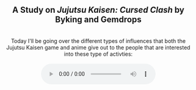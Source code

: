 <head></head>
<body>
  <center>
    <h2>A Study on <i>Jujutsu Kaisen: Cursed Clash</i> by Byking and Gemdrops </h2>
  <br>Today I'll be going over the different types of influences that both the Jujutsu Kaisen game and anime give out to the people that are interested into these type of activties:</br>
  <br><audio controls>
  <br><video width="320" height="240" controls>
  <source src="JJK.mp4" type="video/mp4">
  <source src="movie.ogg" type="video/ogg">
</video></br>
  <br></br>
<br>Right below here is the trailer for the game itself, as it shows you a bit of whats going to happen once this is finally released and ready for the public to play</br>
<br><video width="320" height="240" controls>
  <source src="JJK.mp4" type="video/mp4">
  <source src="movie.ogg" type="video/ogg">
</video></br>
  <br>For this website, I will be speaking on the game Jujutsu Kaisen: Cursed Clash, we will speak on both the music influence on both the game and the anime itself, here is the trailer for the upcoming game.</br>
